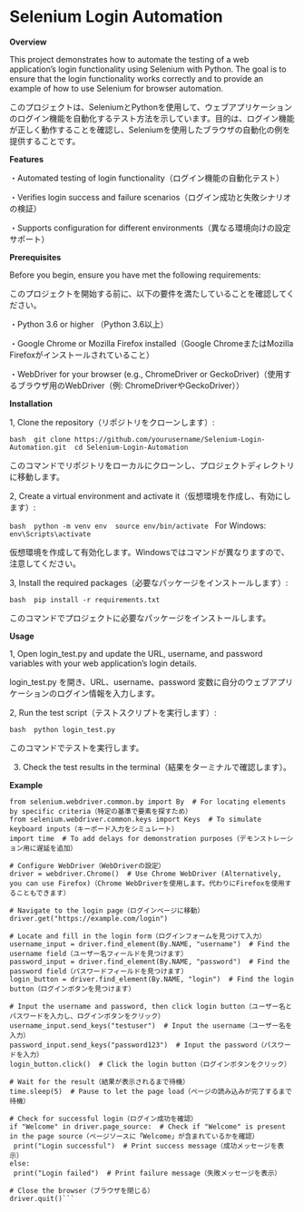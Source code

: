 

# Selenium Login Automation

**Overview**

This project demonstrates how to automate the testing of a web application’s login functionality using Selenium with Python. The goal is to ensure that the login functionality works correctly and to provide an example of how to use Selenium for browser automation.

このプロジェクトは、SeleniumとPythonを使用して、ウェブアプリケーションのログイン機能を自動化するテスト方法を示しています。目的は、ログイン機能が正しく動作することを確認し、Seleniumを使用したブラウザの自動化の例を提供することです。


**Features**

・Automated testing of login functionality（ログイン機能の自動化テスト）

・Verifies login success and failure scenarios（ログイン成功と失敗シナリオの検証）

・Supports configuration for different environments（異なる環境向けの設定サポート）


**Prerequisites**

Before you begin, ensure you have met the following requirements:

このプロジェクトを開始する前に、以下の要件を満たしていることを確認してください。


・Python 3.6 or higher （Python 3.6以上）

・Google Chrome or Mozilla Firefox installed（Google ChromeまたはMozilla Firefoxがインストールされていること）

・WebDriver for your browser (e.g., ChromeDriver or GeckoDriver)（使用するブラウザ用のWebDriver（例: ChromeDriverやGeckoDriver））


**Installation**

1, Clone the repository（リポジトリをクローンします）:

``` bash  git clone https://github.com/yourusername/Selenium-Login-Automation.git  cd Selenium-Login-Automation  ```
 
このコマンドでリポジトリをローカルにクローンし、プロジェクトディレクトリに移動します。


2, Create a virtual environment and activate it（仮想環境を作成し、有効にします）:

```bash  python -m venv env  source env/bin/activate ```
For Windows:
```env\Scripts\activate``` 

仮想環境を作成して有効化します。Windowsではコマンドが異なりますので、注意してください。



3, Install the required packages（必要なパッケージをインストールします）:

``` bash  pip install -r requirements.txt ```
 
このコマンドでプロジェクトに必要なパッケージをインストールします。

**Usage**

1, Open login_test.py and update the URL, username, and password variables with your web application’s login details.

login_test.py を開き、URL、username、password 変数に自分のウェブアプリケーションのログイン情報を入力します。



2, Run the test script（テストスクリプトを実行します）:

``` bash  python login_test.py  ```
 
このコマンドでテストを実行します。


3. Check the test results in the terminal（結果をターミナルで確認します）。

   
**Example**

```from selenium import webdriver  # Import WebDriver module（WebDriverモジュールをインポート）
from selenium.webdriver.common.by import By  # For locating elements by specific criteria（特定の基準で要素を探すため）
from selenium.webdriver.common.keys import Keys  # To simulate keyboard inputs（キーボード入力をシミュレート）
import time  # To add delays for demonstration purposes（デモンストレーション用に遅延を追加）

# Configure WebDriver（WebDriverの設定）
driver = webdriver.Chrome()  # Use Chrome WebDriver (Alternatively, you can use Firefox)（Chrome WebDriverを使用します。代わりにFirefoxを使用することもできます）

# Navigate to the login page（ログインページに移動）
driver.get("https://example.com/login")

# Locate and fill in the login form（ログインフォームを見つけて入力）
username_input = driver.find_element(By.NAME, "username")  # Find the username field（ユーザー名フィールドを見つけます）
password_input = driver.find_element(By.NAME, "password")  # Find the password field（パスワードフィールドを見つけます）
login_button = driver.find_element(By.NAME, "login")  # Find the login button（ログインボタンを見つけます）

# Input the username and password, then click login button（ユーザー名とパスワードを入力し、ログインボタンをクリック）
username_input.send_keys("testuser")  # Input the username（ユーザー名を入力）
password_input.send_keys("password123")  # Input the password（パスワードを入力）
login_button.click()  # Click the login button（ログインボタンをクリック）

# Wait for the result（結果が表示されるまで待機）
time.sleep(5)  # Pause to let the page load（ページの読み込みが完了するまで待機）

# Check for successful login（ログイン成功を確認）
if "Welcome" in driver.page_source:  # Check if "Welcome" is present in the page source（ページソースに「Welcome」が含まれているかを確認）
 print("Login successful")  # Print success message（成功メッセージを表示）
else:
 print("Login failed")  # Print failure message（失敗メッセージを表示）

# Close the browser（ブラウザを閉じる）
driver.quit()```
